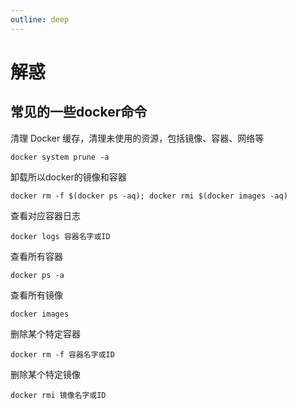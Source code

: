 ```yaml
---
outline: deep
---
```


# 解惑

## 常见的一些docker命令

清理 Docker 缓存，清理未使用的资源，包括镜像、容器、网络等

```
docker system prune -a
```

卸载所以docker的镜像和容器

```
docker rm -f $(docker ps -aq); docker rmi $(docker images -aq)
```

查看对应容器日志

```
docker logs 容器名字或ID
```

查看所有容器

```
docker ps -a
```

查看所有镜像

```
docker images
```

删除某个特定容器

```
docker rm -f 容器名字或ID
```

删除某个特定镜像

```
docker rmi 镜像名字或ID
```
